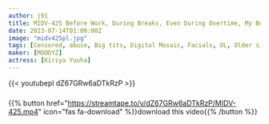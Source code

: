 ```yaml
---
author: j91
title: MIDV-425 Before Work, During Breaks, Even During Overtime, My Boss I Hate Is Licking Me Into Mush And Making Me Cum (Newly Graduated Busty Subordinate)... Yuha Kiriya
date: 2023-07-14T01:00:00Z
image: "midv425pl.jpg"
tags: [Censored, abuse, Big tits, Digital Mosaic, Facials, OL, Older sister, Solowork]
maker: [MOODYZ]
actress: [Kiriya Yuuha]
---
```



{{< youtubepl dZ67GRw6aDTkRzP >}}
###

{{% button href="https://streamtape.to/v/dZ67GRw6aDTkRzP/MIDV-425.mp4" icon="fas fa-download" %}}download this video{{% /button %}}

